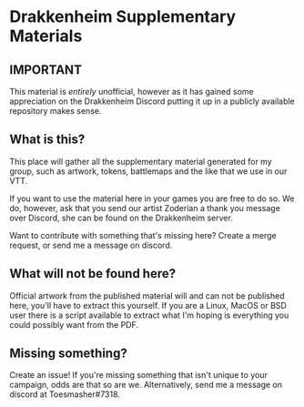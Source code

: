 # Drakkenheim Supplementary Materials

## IMPORTANT

This material is *entirely* unofficial, however as it has gained some appreciation on the
Drakkenheim Discord putting it up in a publicly available repository makes sense.

## What is this?

This place will gather all the supplementary material generated for my group, such as artwork,
tokens, battlemaps and the like that we use in our VTT.

If you want to use the material here in your games you are free to do so. We do, however, ask that
you send our artist Zoderian a thank you message over Discord, she can be found on the Drakkenheim
server.

Want to contribute with something that's missing here? Create a merge request, or send me a message
on discord.

## What will not be found here?

Official artwork from the published material will and can not be published here, you'll have to
extract this yourself. If you are a Linux, MacOS or BSD user there is a script available to extract
what I'm hoping is everything you could possibly want from the PDF.

## Missing something?

Create an issue! If you're missing something that isn't unique to your campaign, odds are that so
are we. Alternatively, send me a message on discord at Toesmasher#7318.
